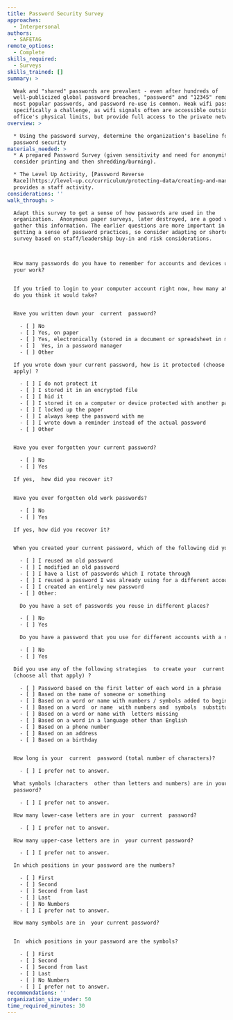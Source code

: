 ```yaml
---
title: Password Security Survey
approaches:
  - Interpersonal
authors:
  - SAFETAG
remote_options:
  - Complete
skills_required:
  - Surveys
skills_trained: []
summary: >

  Weak and "shared" passwords are prevalent - even after hundreds of
  well-publicized global password breaches, "password" and "12345" remain the
  most popular passwords, and password re-use is common. Weak wifi passwords are
  specifically a challenge, as wifi signals often are accessible outside of an
  office's physical limits, but provide full access to the private network.
overview: >

  * Using the password survey, determine the organization's baseline for
  password security
materials_needed: >
  * A prepared Password Survey (given sensitivity and need for anonymity,
  consider printing and then shredding/burning).

  * The Level Up Activity, [Password Reverse
  Race](https://level-up.cc/curriculum/protecting-data/creating-and-managing-strong-passwords/activity-discussion/password-reverse-race/)
  provides a staff activity.
considerations: ''
walk_through: >

  Adapt this survey to get a sense of how passwords are used in the
  organization.  Anonymous paper surveys, later destroyed, are a good way to
  gather this information. The earlier questions are more important in terms of
  getting a sense of password practices, so consider adapting or shortening the
  survey based on staff/leadership buy-in and risk considerations.



  How many passwords do you have to remember for accounts and devices used to do
  your work?


  If you tried to login to your computer account right now, how many attempts 
  do you think it would take?


  Have you written down your  current  password?

    - [ ] No
    - [ ] Yes, on paper
    - [ ] Yes, electronically (stored in a document or spreadsheet in my computer, phone, etc.)
    - [ ]  Yes, in a password manager
    - [ ] Other

  If you wrote down your current password, how is it protected (choose all that
  apply) ?

    - [ ] I do not protect it
    - [ ] I stored it in an encrypted file
    - [ ] I hid it
    - [ ] I stored it on a computer or device protected with another password
    - [ ] I locked up the paper
    - [ ] I always keep the password with me
    - [ ] I wrote down a reminder instead of the actual password
    - [ ] Other


  Have you ever forgotten your current password?

    - [ ] No
    - [ ] Yes

  If yes,  how did you recover it?


  Have you ever forgotten old work passwords?

    - [ ] No
    - [ ] Yes

  If yes, how did you recover it?


  When you created your current password, which of the following did you do?

    - [ ] I reused an old password
    - [ ] I modified an old password
    - [ ] I have a list of passwords which I rotate through
    - [ ] I reused a password I was already using for a different account
    - [ ] I created an entirely new password
    - [ ] Other:

    Do you have a set of passwords you reuse in different places?

    - [ ] No
    - [ ] Yes

    Do you have a password that you use for different accounts with a slight modification for each account?

    - [ ] No
    - [ ] Yes

  Did you use any of the following strategies  to create your  current  password
  (choose all that apply) ?

    - [ ] Password based on the first letter of each word in a phrase
    - [ ] Based on the name of someone or something
    - [ ] Based on a word or name with numbers / symbols added to beginning or end
    - [ ] Based on a word  or name  with numbers and  symbols  substituting for some of the letters ( e.g. '@' instead of 'a')
    - [ ] Based on a word or name with  letters missing
    - [ ] Based on a word in a language other than English
    - [ ] Based on a phone number
    - [ ] Based on an address
    - [ ] Based on a birthday


  How long is your  current  password (total number of characters)?

    - [ ] I prefer not to answer.

  What symbols (characters  other than letters and numbers) are in your
  password?

    - [ ] I prefer not to answer.

  How many lower-case letters are in your  current  password?

    - [ ] I prefer not to answer.

  How many upper-case letters are in  your current password?

    - [ ] I prefer not to answer.

  In which positions in your password are the numbers?

    - [ ] First
    - [ ] Second
    - [ ] Second from last
    - [ ] Last
    - [ ] No Numbers
    - [ ] I prefer not to answer.

  How many symbols are in  your current password?


  In  which positions in your password are the symbols?

    - [ ] First
    - [ ] Second
    - [ ] Second from last
    - [ ] Last
    - [ ] No Numbers
    - [ ] I prefer not to answer.
recommendations: ''
organization_size_under: 50
time_required_minutes: 30
---
```


